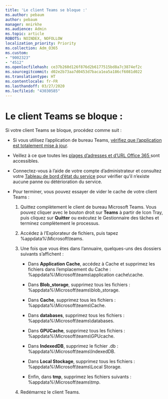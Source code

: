 ```yaml
---
title: 'Le client Teams se bloque :'
ms.author: pebaum
author: pebaum
manager: mnirkhe
ms.audience: Admin
ms.topic: article
ROBOTS: NOINDEX, NOFOLLOW
localization_priority: Priority
ms.collection: Adm_O365
ms.custom:
- "9002323"
- "4512"
ms.openlocfilehash: ce37b260d126f876d2b6177515bd8a7c3874ef2c
ms.sourcegitcommit: d02e2b73aa7d0453d7baca1ea5a186cf6081d022
ms.translationtype: HT
ms.contentlocale: fr-FR
ms.lasthandoff: 03/27/2020
ms.locfileid: "43030585"
---
```

# <a name="teams-client-crashing"></a>Le client Teams se bloque :

Si votre client Teams se bloque, procédez comme suit :

- Si vous utilisez l’application de bureau Teams, [vérifiez que l’application est totalement mise à jour](https://support.office.com/article/Update-Microsoft-Teams-535a8e4b-45f0-4f6c-8b3d-91bca7a51db1).

- Veillez à ce que toutes les [plages d’adresses et d’URL Office 365 ](https://docs.microsoft.com/microsoftteams/connectivity-issues) sont accessibles.

- Connectez-vous à l’aide de votre compte d’administrateur et consultez votre [Tableau de bord d’état du service](https://docs.microsoft.com/office365/enterprise/view-service-health) pour vérifier qu’il n’existe aucune panne ou détérioration du service.

 - Pour terminer, vous pouvez essayer de vider le cache de votre client Teams :

    1.  Quittez complètement le client de bureau Microsoft Teams. Vous pouvez cliquer avec le bouton droit sur **Teams** à partir de Icon Tray, puis cliquez sur **Quitter** ou exécutez le Gestionnaire des tâches et terminez complètement le processus.

    2.  Accédez à l’Explorateur de fichiers, puis tapez %appdata%\Microsoft\teams.

    3.  Une fois que vous êtes dans l’annuaire, quelques-uns des dossiers suivants s’affichent :

         - Dans **Application Cache**, accédez à Cache et supprimez les fichiers dans l’emplacement du Cache : %appdata%\Microsoft\teams\application cache\cache.

        - Dans **Blob_storage**, supprimez tous les fichiers : %appdata%\Microsoft\teams\blob_storage.

        - Dans **Cache**, supprimez tous les fichiers : %appdata%\Microsoft\teams\Cache.

        - Dans **databases**, supprimez tous les fichiers : %appdata%\Microsoft\teams\databases.

        - Dans **GPUCache**, supprimez tous les fichiers : %appdata%\Microsoft\teams\GPUcache.

        - Dans **IndexedDB**, supprimez le fichier .db : %appdata%\Microsoft\teams\IndexedDB.

        - Dans **Local Stockage**, supprimez tous les fichiers : %appdata%\Microsoft\teams\Local Storage.

        - Enfin, dans **tmp**, supprimez les fichiers suivants : %appdata%\Microsoft\teams\tmp.

    4. Redémarrez le client Teams.

